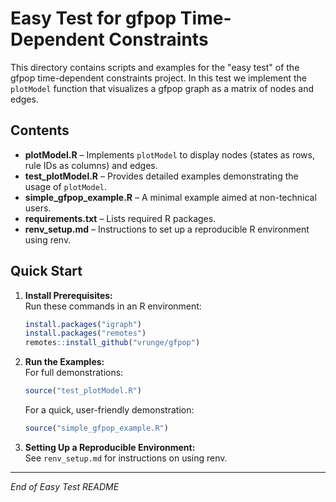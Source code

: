 # Easy Test for gfpop Time-Dependent Constraints

This directory contains scripts and examples for the "easy test" of the gfpop time-dependent constraints project. In this test we implement the `plotModel` function that visualizes a gfpop graph as a matrix of nodes and edges.

## Contents

- **plotModel.R** – Implements `plotModel` to display nodes (states as rows, rule IDs as columns) and edges.
- **test_plotModel.R** – Provides detailed examples demonstrating the usage of `plotModel`.
- **simple_gfpop_example.R** – A minimal example aimed at non-technical users.
- **requirements.txt** – Lists required R packages.
- **renv_setup.md** – Instructions to set up a reproducible R environment using renv.

## Quick Start

1. **Install Prerequisites:**  
   Run these commands in an R environment:
   ```r
   install.packages("igraph")
   install.packages("remotes")
   remotes::install_github("vrunge/gfpop")
   ```

2. **Run the Examples:**  
   For full demonstrations:
   ```r
   source("test_plotModel.R")
   ```
   For a quick, user-friendly demonstration:
   ```r
   source("simple_gfpop_example.R")
   ```

3. **Setting Up a Reproducible Environment:**  
   See `renv_setup.md` for instructions on using renv.

---
*End of Easy Test README*